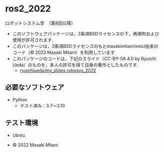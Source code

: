 # ros2_2022
ロボットシステム学　（第8回以降）
* このソフトウェアパッケージは，3条項BSDライセンスの下，再頒布および使用が許可されます．
* このパッケージは，3条項BSDライセンスのもとmasakimitani/emcl由来のコード（© 2022 Masaki Mitani）を利用しています.
* このパッケージのコードは，下記のスライド（CC-BY-SA 4.0 by Ryuichi Ueda）のものを，本人の許可を得て自身の著作としたものです．
    * [ryuichiueda/my_slides robosys_2022](https://github.com/ryuichiueda/my_slides/tree/master/robosys_2022)

## 必要なソフトウェア
* Python
  * テスト済み：3.7～3.10

## テスト環境
* Ubntu

* © 2022 Masaki Mitani

